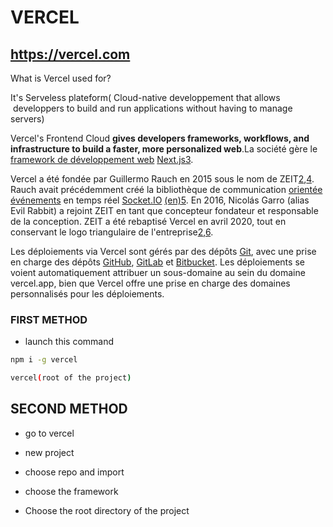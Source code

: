 # VERCEL

## https://vercel.com

What is Vercel used for?

It's Serveless plateform( Cloud-native developpement that allows  developpers to build and run applications without having to manage servers)

Vercel's Frontend Cloud **gives developers frameworks, workflows, and infrastructure to build a faster, more personalized web**.La société gère le [framework de développement web](https://fr.wikipedia.org/wiki/Framework_Web "Framework Web") [Next.js](https://fr.wikipedia.org/wiki/Next.js "Next.js")[3](https://fr.wikipedia.org/wiki/Vercel_(entreprise)#cite_note-3). 

Vercel a été fondée par Guillermo Rauch en 2015 sous le nom de ZEIT[2](https://fr.wikipedia.org/wiki/Vercel_(entreprise)#cite_note-:0-2),[4](https://fr.wikipedia.org/wiki/Vercel_(entreprise)#cite_note-4). Rauch avait précédemment créé la bibliothèque de communication [orientée événements](https://fr.wikipedia.org/wiki/Architecture_orient%C3%A9e_%C3%A9v%C3%A9nements "Architecture orientée événements") en temps réel [Socket.IO](https://fr.wikipedia.org/w/index.php?title=Socket.IO&action=edit&redlink=1 "Socket.IO (page inexistante)") [(en)](https://en.wikipedia.org/wiki/Socket.IO "en:Socket.IO")[5](https://fr.wikipedia.org/wiki/Vercel_(entreprise)#cite_note-5).
 En 2016, Nicolás Garro (alias Evil Rabbit) a rejoint ZEIT en tant que 
concepteur fondateur et responsable de la conception. ZEIT a été 
rebaptisé Vercel en avril 2020, tout en conservant le logo triangulaire 
de l'entreprise[2](https://fr.wikipedia.org/wiki/Vercel_(entreprise)#cite_note-:0-2),[6](https://fr.wikipedia.org/wiki/Vercel_(entreprise)#cite_note-6).

Les déploiements via Vercel sont gérés par des dépôts [Git](https://fr.wikipedia.org/wiki/Git "Git"), avec une prise en charge des dépôts [GitHub](https://fr.wikipedia.org/wiki/GitHub "GitHub"), [GitLab](https://fr.wikipedia.org/wiki/GitLab "GitLab") et [Bitbucket](https://fr.wikipedia.org/wiki/Bitbucket "Bitbucket").
 Les déploiements se voient automatiquement attribuer un sous-domaine au
 sein du domaine vercel.app, bien que Vercel offre une prise en charge 
des domaines personnalisés pour les déploiements.

### FIRST METHOD

- launch this command

```bash
npm i -g vercel
```

```bash
vercel(root of the project)
```

## SECOND METHOD

- go to vercel

- new project

- choose repo and import 

- choose the framework

- Choose the root directory of the project
